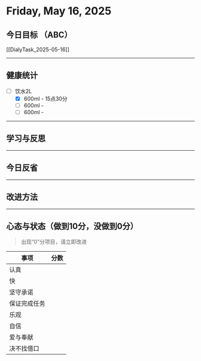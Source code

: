 # Friday, May 16, 2025

## 今日目标 （ABC）

[[DialyTask_2025-05-16]]

---

## 健康统计

- [ ] 饮水2L
  - [x] 600ml - 15点30分
  - [ ] 600ml -
  - [ ] 600ml -

 ---

## 学习与反思

---

## 今日反省

---

## 改进方法

---

## 心态与状态（做到10分，没做到0分）

> 出现“0”分项目，请立即改进

| 事项         | 分数 |
| ------------ | ---- |
| 认真         |      |
| 快           |      |
| 坚守承诺     |      |
| 保证完成任务 |      |
| 乐观         |      |
| 自信         |      |
| 爱与奉献     |      |
| 决不找借口   |      |
